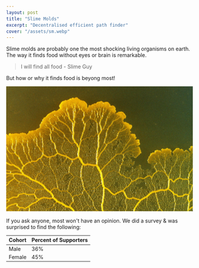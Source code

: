 ```yaml
---
layout: post
title: "Slime Molds"
excerpt: "Decentralised efficient path finder"
cover: "/assets/sm.webp"
---
```


Slime molds are probably one the most shocking living organisms on earth. The
way it finds food without eyes or brain is remarkable.

> I will find all food - Slime Guy

But how or why it finds food is beyong most!

![slime mold](/assets/sm.webp)

If you ask anyone, most won't have an opinion. We did a survey & was surprised
to find the following:

Cohort | Percent of Supporters
------ | ---------------------
Male   | 36%
Female | 45%
